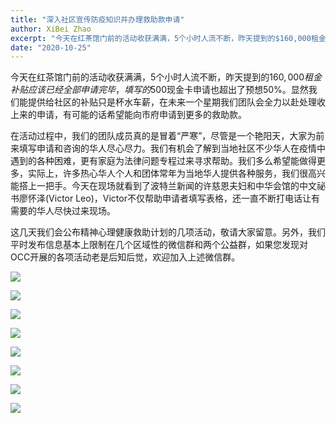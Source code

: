 ```yaml
---
title: "深入社区宣传防疫知识并办理救助款申请"
author: XiBei Zhao
excerpt: "今天在红茶馆门前的活动收获满满，5个小时人流不断，昨天提到的$160,000租金补贴应该已经全部申请完毕，填写的$500现金卡申请也超出了预想50%。显然我们能提供给社区的补贴只是杯水车薪，在未来一个星期我们团队会全力以赴处理收上来的申请，有可能的话希望能向市府申请到更多的救助款。在活动过程中，我们有机会了解到当地社区不少华人在疫情中遇到的各种困难。我们多么希望能做得更多，实际上，许多热心华人个人和团体常年为当地华人提供各种服务，我们很高兴能搭上一把手。"
date: "2020-10-25"
---
```


今天在红茶馆门前的活动收获满满，5个小时人流不断，昨天提到的$160,000租金补贴应该已经全部申请完毕，填写的$500现金卡申请也超出了预想50%。显然我们能提供给社区的补贴只是杯水车薪，在未来一个星期我们团队会全力以赴处理收上来的申请，有可能的话希望能向市府申请到更多的救助款。

在活动过程中，我们的团队成员真的是冒着“严寒”，尽管是一个艳阳天，大家为前来填写申请和咨询的华人尽心尽力。我们有机会了解到当地社区不少华人在疫情中遇到的各种困难，更有家庭为法律问题专程过来寻求帮助。我们多么希望能做得更多，实际上，许多热心华人个人和团体常年为当地华人提供各种服务，我们很高兴能搭上一把手。今天在现场就看到了波特兰新闻的许慈恩夫妇和中华会馆的中文祕书廖怀泽(Victor Leo)，Victor不仅帮助申请者填写表格，还一直不断打电话让有需要的华人尽快过来现场。

这几天我们会公布精神心理健康救助计划的几项活动，敬请大家留意。另外，我们平时发布信息基本上限制在几个区域性的微信群和两个公益群，如果您发现对OCC开展的各项活动老是后知后觉，欢迎加入上述微信群。


![](https://res.cloudinary.com/dhngj18do/image/upload/f_auto,q_auto/v1/images/Wechat%20Image_20201025223503a)

![](https://res.cloudinary.com/dhngj18do/image/upload/f_auto,q_auto/v1/images/Wechat%20Image_20201025223959)

![](https://res.cloudinary.com/dhngj18do/image/upload/f_auto,q_auto/v1/images/Wechat%20Image_20201025224104)

![](https://res.cloudinary.com/dhngj18do/image/upload/f_auto,q_auto/v1/images/Wechat%20Image_20201025223713a)

![](https://res.cloudinary.com/dhngj18do/image/upload/f_auto,q_auto/v1/images/Wechat%20Image_20201025223611a)

![](https://res.cloudinary.com/dhngj18do/image/upload/f_auto,q_auto/v1/images/Wechat%20Image_20201025223121a)

![](https://res.cloudinary.com/dhngj18do/image/upload/f_auto,q_auto/v1/images/Wechat%20Image_20201025223801a)

![](https://res.cloudinary.com/dhngj18do/image/upload/f_auto,q_auto/v1/images/Wechat%20Image_20201025223846)
